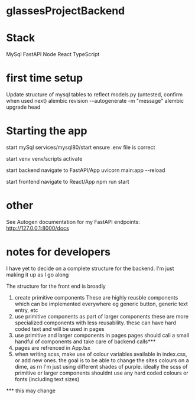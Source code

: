 # glassesProjectBackend

# Stack
MySql
FastAPI
Node
React
TypeScript

# first time setup
Update structure of mysql tables to reflect models.py (untested, confirm when used next)
    alembic revision --autogenerate -m "message"
    alembic upgrade head

# Starting the app
start mySql 
    services/mysql80/start
    ensure .env file is correct

start venv
    venv/scripts activate

start backend
    navigate to FastAPI/App
    uvicorn main:app --reload

start frontend
    navigate to React/App
    npm run start

# other
See Autogen documentation for my FastAPI endpoints:
    http://127.0.0.1:8000/docs

# notes for developers

I have yet to decide on a complete structure for the backend. I'm just making it up as I go along

The structure for the front end is broadly 

1. create primitive components
    These are highly reusble components which can be implemented everywhere
    eg generic button, generic text entry, etc
2. use primitive components as part of larger components
    these are more specialized components with less reusability. these can have hard coded text and will be used in pages
3. use primitive and larger components in pages
    pages should call a small handful of components and take care of backend calls***
4. pages are refrenced in App.tsx
5. when writing scss, make use of colour variables available in index.css, or add new ones. 
    the goal is to be able to change the sites colours on a dime, as rn I'm just using different shades of purple. ideally the scss of primitive or larger components shouldnt use any hard coded colours or fonts (including text sizes)

*** this may change